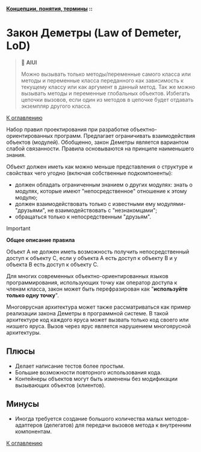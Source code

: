 **[Концепции, понятия, термины](../README.md#concepts) ::**
# Закон Деметры (Law of Demeter, LoD)

> :thinking: **AIUI**
> 
> Можно вызывать только методы/переменные самого класса или методы и переменные класса переданного как зависимость к текущему классу или как аргумент в данный метод. Так же можно вызывать методы и переменные глобальных объектов. Избегать цепочки вызовов, если один из методов в цепочке будет отдавать экземпляр другого класса.

[К оглавлению](../README.md#concepts)

Набор правил проектирования при разработке объектно-ориентированных программ. Предлагает ограничивать взаимодействия объектов (модулей). Обобщенно, закон Деметры является вариантом слабой связанности. Правила основываются на принципе наименьшего знания.

Объект должен иметь как можно меньше представления о структуре и свойствах чего угодно (включая собственные подкомпоненты):
- должен обладать ограниченным знанием о других модулях: знать о модулях, которые имеют "непосредственное" отношение к этому модулю;
- должен взаимодействовать только с известными ему модулями-"друзьями", не взаимодействовать с "незнакомцами";
- обращаться только к непосредственным "друзьям".

> [!IMPORTANT]
> **Общее описание правила**
> 
> Объект A не должен иметь возможность получить непосредственный доступ к объекту C, если у объекта A есть доступ к объекту B и у объекта B есть доступ к объекту C.

Для многих современных объектно-ориентированных языков программирования, использующих точку как оператор доступа к членам класса, закон может быть перефразирован как "**используйте только одну точку**".

Многоярусная архитектура может также рассматриваться как пример реализации закона Деметры в программной системе. В такой архитектуре код каждого яруса может вызвать только код своего или низшего яруса. Вызов через ярус является нарушением многоярусной архитектуры.

## Плюсы
- Делает написание тестов более простым.
- Большие возможности повторного использования кода. 
- Контейнеры объектов могут быть изменены без модификации вызывающих объектов (клиентов).

## Минусы
- Иногда требуется создание большого количества малых методов-адаптеров (делегатов) для передачи вызовов метода к внутренним компонентам.

[К оглавлению](../README.md#concepts)
